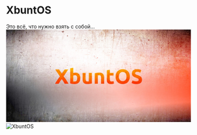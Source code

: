 # XbuntOS
Это всё, что нужно взять с собой...
![XbuntOS](https://github.com/whitepingvin/xbuntos/blob/main/img/xbuntos_banner.jpg)
![XbuntOS](https://whitepingvingithub.io/xbuntos/img/xbuntos_banner.jpg)

